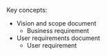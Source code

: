 Key concepts:
- Vision and scope document
  - Business requirement
- User requirements document
  - User requirement
